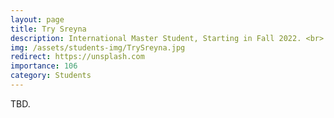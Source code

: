 ```yaml
---
layout: page
title: Try Sreyna
description: International Master Student, Starting in Fall 2022. <br> Research Topic&#58; Adversarial Attack &#38; Defense.
img: /assets/students-img/TrySreyna.jpg
redirect: https://unsplash.com
importance: 106
category: Students
---
```


TBD.
